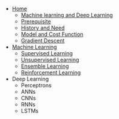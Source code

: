 * [Home]()
  * [Machine learning and Deep Learning](README.md)
  * [Prerequisite](README?id=prerequisite)
  * [History and Need](README?id=history-and-need-of-machine-learning)
  * [Model and Cost Function](Basics/costfunction.md)
  * [Gradient Descent](/Basics/gradientdescent.md)
* [Machine Learning](Machine_Learning/machine_learning)
  * [Supervised Learning](Machine_Learning/Supervised_Learning/supervised_learning)
  * [Unsupervised Learning](Machine_Learning/Unsupervised_Learning/unsupervised_learning)
  * [Ensemble Learning](Machine_Learning/Ensemble_Learning/ensemble_learning)
  * [Reinforcement Learning](Machine_Learning/Reinforcement_Learning/reinforcement_learning)
* Deep Learning
  * Perceptrons
  * ANNs
  * CNNs
  * RNNs
  * LSTMs